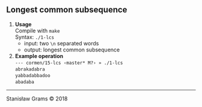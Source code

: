## Longest common subsequence
1. **Usage**  
	Compile with `make`  
	Syntax: `./1-lcs`  
    - input: two `\n` separated words
    - output: longest common subsequence
2. **Example operation**  
  `--- cormen/15-lcs ‹master* M?› » ./1-lcs`  
  `abrakadabra`  
  `yabbadabbadoo`  
  `abadaba`  
  ---
  Stanisław Grams © 2018